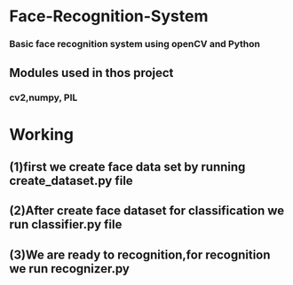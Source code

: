# Face-Recognition-System
### Basic face recognition system using openCV and Python

## Modules used in thos project
### cv2,numpy, PIL
  
  
# Working
  ## (1)first we create face data set by running create_dataset.py file
  ## (2)After create face dataset for classification we run classifier.py file 
  ## (3)We are ready to recognition,for recognition we run recognizer.py
